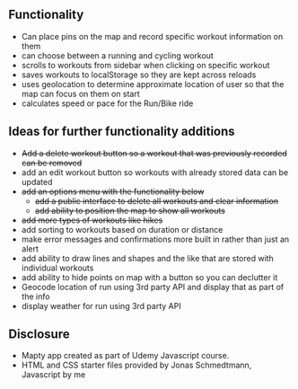 ## Functionality

- Can place pins on the map and record specific workout information on them
- can choose between a running and cycling workout
- scrolls to workouts from sidebar when clicking on specific workout
- saves workouts to localStorage so they are kept across reloads
- uses geolocation to determine approximate location of user so that the map can focus on them on start
- calculates speed or pace for the Run/Bike ride

## Ideas for further functionality additions

- ~~Add a delete workout button so a workout that was previously recorded can be removed~~
- add an edit workout button so workouts with already stored data can be updated
- ~~add an options menu with the functionality below~~
  - ~~add a public interface to delete all workouts and clear information~~
  - ~~add ability to position the map to show all workouts~~
- ~~add more types of workouts like hikes~~
- add sorting to workouts based on duration or distance
- make error messages and confirmations more built in rather than just an alert
- add ability to draw lines and shapes and the like that are stored with individual workouts
- add ability to hide points on map with a button so you can declutter it
- Geocode location of run using 3rd party API and display that as part of the info
- display weather for run using 3rd party API

## Disclosure

- Mapty app created as part of Udemy Javascript course.
- HTML and CSS starter files provided by Jonas Schmedtmann, Javascript by me
